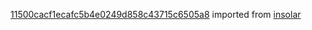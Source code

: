 [11500cacf1ecafc5b4e0249d858c43715c6505a8](https://github.com/insolar/insolar/commit/11500cacf1ecafc5b4e0249d858c43715c6505a8) imported from [insolar](https://github.com/insolar/insolar)
